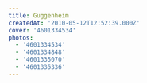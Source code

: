 ```yaml
---
title: Guggenheim
createdAt: '2010-05-12T12:52:39.000Z'
cover: '4601334534'
photos:
  - '4601334534'
  - '4601334848'
  - '4601335070'
  - '4601335336'
---
```


